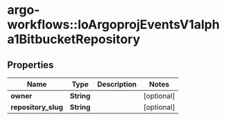 # argo-workflows::IoArgoprojEventsV1alpha1BitbucketRepository

## Properties
Name | Type | Description | Notes
------------ | ------------- | ------------- | -------------
**owner** | **String** |  | [optional] 
**repository_slug** | **String** |  | [optional] 


